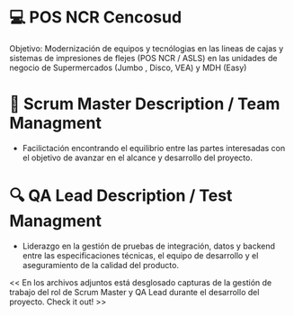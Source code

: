 # 💻 POS NCR Cencosud
Objetivo: Modernización de equipos y tecnólogias en las lineas de cajas y sistemas de impresiones de flejes (POS NCR / ASLS) en las unidades de negocio de Supermercados (Jumbo , Disco, VEA) y MDH (Easy)

# 👥 Scrum Master Description / Team Managment

- Facilictación encontrando el equilibrio entre las partes interesadas con el objetivo de avanzar en el alcance y desarrollo del proyecto.

# 🔍 QA Lead Description / Test Managment

- Liderazgo en la gestión de pruebas de integración, datos y backend entre las especificaciones técnicas, el equipo de desarrollo y el aseguramiento de la calidad del producto. 

<< En los archivos adjuntos está desglosado capturas de la gestión de trabajo del rol de Scrum Master y QA Lead durante el desarrollo del proyecto. Check it out! >>
